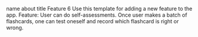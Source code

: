 name	about	title
Feature 6
Use this template for adding a new feature to the app.
Feature: User can do self-assessments.
Once user makes a batch of flashcards, one can test oneself and record which flashcard is right or wrong.

